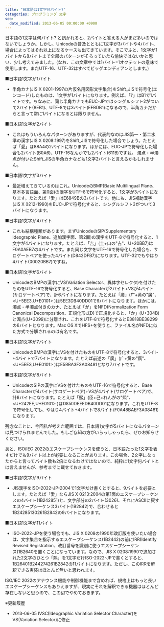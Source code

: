 ```yaml
---
title: "日本語は1文字何バイト?"
categories: プログラミング 文字
seo:
  date_modified: 2013-06-05 00:00:00 +0900
---
```


日本語の1文字は何バイト? と訊かれると、2バイトと答える人がまだ多いのではないでしょうか。しかし、Unicodeの普及とともに1文字が3バイトや4バイト、場合によってはそれ以上になるケースも出てきています。そこでふと、1文字が1バイトから8バイトまで全部のパターンがそろっていたら愉快ではないかと思い、少し考えてみました。(なお、この文章中では1バイト=1オクテットの意味で使用します。またUTF-16、UTF-32はすべてビッグエンディアンとします。)

■日本語1文字が1バイト

- 半角カナ(JIS X 0201-1997の片仮名用図形文字集合)をShift_JISで符号化(エンコード)したものは、1文字が1バイトになります。例えば、「ｱ」はB1で1バイトです。ちなみに、同じ半角カナでもEUC-JPではシングルシフト2がついて2バイト(8EB1)、UTF-8では3バイト(EFBDB1)になるので、半角カナだからと言って常に1バイトになるとは限りません。

■日本語1文字が2バイト

- これはもういろんなパターンがありますが、代表的なのはJIS第一・第二水準の漢字(JIS X 0208:1997)をShift_JISで符号化した場合でしょう。たとえば「愛」は88A4の2バイトになります。ほかには、EUC-JPで符号化した場合も2バイト(B0A6)、UTF-16なんかでも2バイト(611B)ですね。 濁点・半濁点が付いたShift_JISの半角カナなども1文字2バイトと言えるかもしれません。

■日本語1文字が3バイト

- 最近増えてきているのはこれ。UnicodeのBMP(Basic Multilingual Plane、基本多言語面、第0面)の漢字をUTF-8で符号化すると、1文字が3バイトになります。たとえば「愛」はE6849Bの3バイトです。他にも、JIS補助漢字(JIS X 0212-1990)をEUC-JPで符号化すると、シングルシフト3がついて3バイトになります。

■日本語1文字が4バイト

- これも結構種類があります。まずUnicodeのSIP(Supplementary Ideographic Plane、追加漢字面、第2面)の漢字をUTF-8で符号化すると、1文字が4バイトになります。たとえば、「&#x20BB7;」(土+口の"吉"、U+20BB7)はF0A0AEB7の4バイトです。また同じ文字をUTF-16で符号化した場合も、サロゲートペアを使った4バイト(D842DFB7)になります。UTF-32でもやはり4バイト(00020BB7)ですね。

■日本語1文字が6バイト

- UnicodeのBMPの漢字にVS(Variation Selector、異体字セレクタ)を付けたものをUTF-16で符号化すると、Base Characterが2バイト+VSが4バイト(サロゲートペア)で、計6バイトになります。たとえば「&#x5EE3;&#xE0101;」(广+黄の"廣"、<U+5EE3,U+E0101> )は5EE3DB40DD01で6バイトになります。ほかには、濁点・半濁点付きのカナ、たとえば「が」をNFD(Normalization Form Canonical Decomposition、正規化形式D)で正規化すると、「か」(U+304B)と濁点(U+3099)に分離され、これをUTF-8で符号化するとE3818BE38299の6バイトとなります。Mac OS XでHFS+を使うと、ファイル名がNFDに似た方式で分解されるのは有名です。

■日本語1文字が7バイト

- UnicodeのBMPの漢字にVSを付けたものをUTF-8で符号化すると、3バイト+4バイトで7バイトになります。たとえば前述の「&#x5EE3;&#xE0101;」(广+黄の"廣"、<U+5EE3,U+E0101> )はE5BBA3F3A08481となり7バイトです。

■日本語1文字が8バイト

- UnicodeのSIPの漢字にVSを付けたものをUTF-16で符号化すると、Base Characterが4バイト(サロゲートペア)+VSが4バイト(サロゲートペア)で、計8バイトになります。たとえば「&#x242EE;&#xE0101;」(臣+己+れんがの"熙"、<U+242EE,U+E0101> )はD850DEEEDB40DD01になります。これをUTF-8で符号化しても、やはり4バイト+4バイトで8バイト(F0A48BAEF3A08481)になります。

残念なことに、今回私が考えた範囲では、日本語1文字が5バイトになるパターンは見つけられませんでした。もしご存知の方がいらっしゃったら、ぜひお知らせください。

あと、ISO/IEC 2022のエスケープシーケンスを使うと、日本語たった1文字を表すだけでも9バイト以上が必要になることがあります。この場合、2文字になったからと言ってバイト数も2倍になるわけではないので、純粋に1文字何バイトとは言えませんが、参考までに載せておきます。

■日本語1文字が9バイト

- JIS漢字をISO-2022-JP-2004で1文字だけ書くとすると、9バイトを必要とします。たとえば「愛」ならJIS X 0213:2004の第1面のエスケープシーケンスの4バイト(1B242851)と、文字部分の2バイト(3026)、それにASCIIに戻すエスケープシーケンス3バイト(1B2842)で、合わせると1B24285130261B2842の9バイトになります。

■日本語1文字が11バイト

- ISO-2022-JPを使う場合でも、JIS X 0208の1990年改訂版を使いたい場合は、文字集合を指示するエスケープシーケンス(1B2442)の前にIRR(Identify Revised Registration、改訂番号を識別に使うエスケープシーケンス)1B2640を置くことになっています。なので、JIS X 0208:1990で追加された2文字のひとつ「熙」を1文字だけISO-2022-JPで書くとすると、1B26401B244274261B2842の11バイトになります。ただし、このIRRを解釈できる実装はほとんど無いと思われます。

ISO/IEC 2022のアナウンス機能や制御機能まで含めれば、規格上はもっと長いエスケープシーケンスもありえますが、現実にそれを解釈できる機器はほとんど存在しないと思うので、この辺でやめておきます。

※更新履歴

- 2013-06-05 IVSC(Ideographic Variation Selector Character)をVS(Variation Selector)に修正
